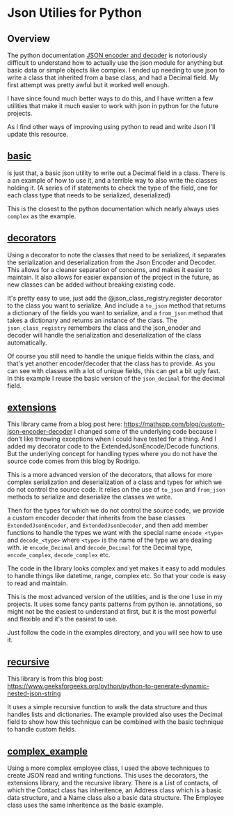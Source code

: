 # Json Utilies for Python

## Overview
The python documentation [JSON encoder and decoder](https://docs.python.org/3/library/json.html) is 
notoriously difficult to understand how to actually use the json module for anything but
basic data or simple objects like complex. I ended up needing to use json to write a class that inherited from a base
class, and had a Decimal field.  My first attempt was pretty awful but it worked well enough.

I have since found much better ways to do this, and I have written a few utilities that make it much easier to work with
json in python for the future projects.

As I find other ways of improving using python to read and write Json I'll update this resource.

## [basic](basic)
is just that, a basic json utility to write out a Decimal field in a class. There is a an example of how to use it, and
a terrible way to also write the classes holding it. (A series of if statements to check the type of the field, one for 
each class type that needs to be serialized, deserialized)

This is the closest to the python documentation which nearly always uses `complex` as the example.

## [decorators](decorators)
Using a decorator to note the classes that need to be serialized, it separates the serialization and deserialization
from the Json Encoder and Decoder.  This allows for a cleaner separation of concerns, and makes it easier to
maintain. It also allows for easier expansion of the project in the future, as new classes can be added without breaking
existing code.

It's pretty easy to use, just add the @json_class_registry.register decorator to the class you want to serialize.
And include a `to_json` method that returns a dictionary of the fields you want to serialize, and a `from_json` method
that takes a dictionary and returns an instance of the class. The `json_class_registry` remembers the class and the
json_enoder and decoder will handle the serialization and deserialization of the class automatically.

Of course you still need to handle the unique fields within the class, and that's yet another encoder/decoder that
the class has to provide.  As you can see with classes with a lot of unique fields, this can get a bit ugly fast.
In this example I reuse the basic version of the `json_decimal` for the decimal field.

## [extensions](extensions)
This library came from a blog post here:
https://mathspp.com/blog/custom-json-encoder-decoder
I changed some of the underlying code because I don't like throwing exceptions when I could have tested for a thing.
And I added my decorator code to the ExtendedJsonEncode/Decode functions. But the underlying concept for handling types
where you do not have the source code comes from this blog by Rodrigo.

This is a more advanced version of the decorators, that allows for more complex serialization and deserialization of a
class and types for which we do not control the source code. It relies on the use of `to_json` and `from_json` methods
to serialize and deserialize the classes we write. 

Then for the types for which we do not control the source code, we provide a custom encoder decoder that inherits from
the base classes `ExtendedJsonEncoder`, and `ExtendedJsonDecoder`, and then add member functions to handle the types we want
with the special name `encode_<type>` and `decode_<type>` where `<type>` is the name of the type we are dealing with.
ie `encode_Decimal` and `decode_Decimal` for the Decimal type, `encode_complex`, `decode_complex` etc.

The code in the library looks complex and yet makes it easy to add modules to handle things like datetime, range, complex etc.
So that your code is easy to read and maintain.

This is the most advanced version of the utilities, and is the one I use in my projects. It uses some fancy pants
patterns from python ie. annotations, so might not be the easiest to understand at first, but it is the most powerful and flexible and it's
the easiest to use.

Just follow the code in the examples directory, and you will see how to use it.

## [recursive](recursive)
This library is from this blog post:
https://www.geeksforgeeks.org/python/python-to-generate-dynamic-nested-json-string

It uses a simple recursive function to walk the data structure and thus handles lists and dictionaries.
The example provided also uses the Decimal field to show how this technique can be combined with the
basic technique to handle custom fields.

## [complex_example](complex_example)
Using a more complex employee class, I used the above techniques to create JSON read and writing
functions. This uses the decorators, the extensions library, and the recursive library.
There is a List of contacts, of which the Contact class has inheritence, an Address class which is a basic
data structure, and a Name class also a basic data structure.  The Employee class uses the same inheritence
as the basic example.
